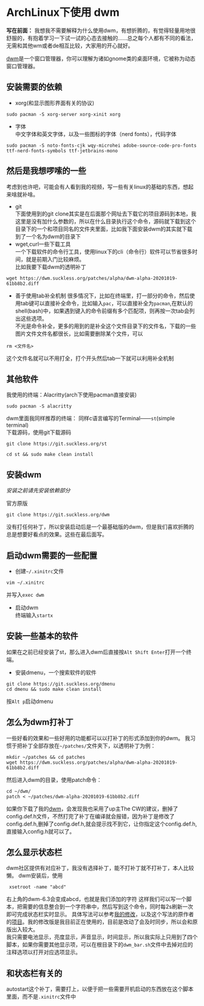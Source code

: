 # ArchLinux下使用 __dwm__
__写在前面：__
我想我不需要解释为什么使用dwm，有想折腾的，有觉得轻量用地很舒服的，有抱着学习一下试一试的心态去接触的......总之每个人都有不同的看法，无需和其他wm或者de相互比较，大家用的开心就好。  

[dwm](https://dwm.suckless.org/)是一个窗口管理器，你可以理解为诸如gnome类的桌面环境，它被称为动态窗口管理器。
## 安装需要的依赖
- xorg(和显示图形界面有关的协议)
```shell
sudo pacman -S xorg-server xorg-xinit xorg
```
- 字体  
中文字体和英文字体，以及一些图标的字体（nerd fonts），代码字体
```shell
sudo pacman -S noto-fonts-cjk wqy-microhei adobe-source-code-pro-fonts ttf-nerd-fonts-symbols ttf-jetbrains-mono
```
## 然后是我想啰嗦的一些
考虑到也许吧，可能会有人看到我的视频，写一些有关linux的基础的东西，想起来啥就补啥。
- git  
下面使用到的git clone其实是在后面那个网址去下载它的项目源码到本地，我这里是没有加什么参数的，所以在什么目录执行这个命令，源码就下载到这个目录下的一个和项目同名的文件夹里面，比如我下面安装dwm的其实就下载到了一个名为dwm的目录下
- wget,curl一些下载工具  
一个下载软件的命令行工具，使用linux下的cli（命令行）软件可以节省很多时间，就是前期入门比较麻烦。  
比如我要下载dwm的透明补丁
```shell
wget https://dwm.suckless.org/patches/alpha/dwm-alpha-20201019-61bb8b2.diff
```
- 善于使用tab补全机制
很多情况下，比如在终端里，打一部分的命令，然后使用tab键可以直接补全命令，比如输入`pac`，可以直接补全为`pacman`,在默认的shell(bash)中，如果遇到键入的命令前缀有多个匹配项，则再按一次tab会列出这些选项。  
不光是命令补全，更多的用到的是补全这个文件目录下的文件名，下载的一些图片文件文件名都很长，比如需要删除某个文件，可以
```shell
rm <文件名>
```
这个文件名就可以不用打全，打个开头然后tab一下就可以利用补全机制

## 其他软件  
我使用的终端：Alacritty(arch下使用pacman直接安装)
```shell
sudo pacman -S alacritty
```
dwm里面我同样推荐的终端：
同样c语言编写的Terminal——`st`(simple terminal)  
下载源码，使用git下载源码
```shell
git clone https://git.suckless.org/st
```
```shell
cd st && sudo make clean install
```

## 安装dwm
_*安装之前请先安装依赖部分*_  

官方原版
```shell
git clone https://git.suckless.org/dwm
```
没有打任何补丁，所以安装启动后是一个最基础版的dwm，但是我们喜欢折腾的总是想要好看点的效果。这些在最后面写。
## 启动dwm需要的一些配置
- 创建`~/.xinitrc`文件
```shell
vim ~/.xinitrc
```
并写入`exec dwm`
- 启动dwm  
终端输入`startx`
## 安装一些基本的软件
如果在之前已经安装了st，那么进入dwm后直接按`Alt Shift Enter`打开一个终端。
- 安装dmenu，一个搜索软件的软件
```shell
git clone https://git.suckless.org/dmenu
cd dmenu && sudo make clean install
```
按`Alt p`启动dmenu

## 怎么为dwm打补丁
一些好看的效果和一些好用的功能都可以以打补丁的形式添加到你的dwm。
我习惯于把补丁全部存放在`~/patches/`文件夹下，以透明补丁为例：
```
mkdir ~/patches && cd patches
wget https://dwm.suckless.org/patches/alpha/dwm-alpha-20201019-61bb8b2.diff
```
然后进入dwm的目录，使用patch命令：
```
cd ~/dwm/
patch < ~/patches/dwm-alpha-20201019-61bb8b2.diff
```
如果你下载了我的[dwm](https://github.com/leejkee/dwm_matebook13)，会发现我也采用了up主The CW的建议，删掉了config.def.h文件，不然打完了补丁在编译就会报错，因为补丁是修改了config.def.h,删掉了config.def.h,就会提示找不到它，让你指定这个config.def.h,直接输入config.h就可以了。
## 怎么显示状态栏
dwm社区提供有对应补丁，我没有选择补丁，能不打补丁就不打补丁，本人比较懒。
dwm安装后，使用
```shell
 xsetroot -name "abcd"
```
右上角的dwm-6.3会变成abcd，也就是我们添加的字符
这样我们可以写一个脚本，把需要的信息整合到一个字符串中，然后写到这个命令，同时每2s刷新一次即可完成状态栏实时显示。
具体写法可以参考[我的修改](https://github.com/leejkee/scripts1)，以及这个写法的原作者的[项目](https://github.com/joestandring/dwm-bar)。我的修改版是我目前正在使用的，目前是改动了会及时同步，所以会和原版出入较大。  
我只需要电池显示，亮度显示，声音显示，时间显示，所以我实际上只用到了四个脚本，如果你需要其他显示项，可以在根目录下的`dwm_bar.sh`文件中去掉对应的注释选项以打开对应选项显示。
## 和状态栏有关的
autostart这个补丁，需要打上，以便于把一些需要开机启动的东西放在这个脚本里面，而不是`.xinitrc`文件中


